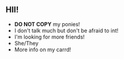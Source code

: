 ## HII!

- **DO NOT COPY** my ponies!
- I don't talk much but don't be afraid to int! 
- I'm looking for more friends! 
- She/They
- More info on my carrd!
